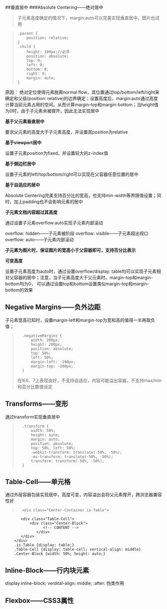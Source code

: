 ##垂直居中
###Absolute Centering——绝对居中
>  子元素高度确定的情况下，margin:auto可以完美实现垂直居中，图片也试用

>     .parent {
>         position: relative;
>     }
>     .child {
>         height: 100px;//必须
>         position: absolute;
>         top: 0;
>         left: 0;
>         bottom: 0;
>         right: 0;
>         margin: auto;
>     }

原因： 绝对定位使得元素脱离normal flow，其位置通过top/bottom/left/right来确定和父级(position: relative)的边界确定；设置高度后，margin:auto通过高度计算当前元素占用的空间，从而计算margin-top和margin-bottom；当height值为0时，由于子元素未被撑开，因此无法实现居中

**基于父元素垂直居中**

要求父元素的高度大于子元素高度，并设置其position为relative

**基于viewport居中**

设置子元素position为fixed，并设置较大的z-index值

**基于侧边栏居中**

设置子元素的left/top/bottom/right可以实现在父容器任意位置的居中

**基于自适应的居中**

Absolute Centering完美支持百分比的宽高，也支持min-width等界限值设置；同时，加上padding也不会影响元素的居中

**子元素文档内容超过其高度**

通过设置子元素overflow:auto实现子元素内部滚动

overflow: hidden——子元素被阶段
overflow: visible——子元素超出视口
overflow: auto——子元素内部滚动

**子元素为图片时，保证图片的宽高小于父容器即可，支持百分比表示**

**可变高度**

设置子元素高度为auto时，通过设置overflow/display: table均可以实现子元素相对父容器的居中；注意，当子元素高度大于父元素时，margin-top和margin-bottom均为0， 可以通过设置top和bottom设置类似margin-top和margin-bottom的效果

## Negative Margins——负外边距

子元素宽高已知时，设置margin-left和margin-top为宽和高的值得一半再取负值；
>       .negativeMargins {
>           width: 200px;
>           height: 200px;
>           position: absolute;
>           top: 50%;
>           left: 50%;
>           margin-left: -100px;
>           margin-top: -100px;
>       }
> 在IE6、7上表现良好，不支持自适应，内容可能溢出容器，不支持max/min和百分比数值设定

## Transforms——变形
通过transform实现垂直居中
>       .transform {
>           width: 50%;
>           height: auto;
>           margin: auto;
>           position: absolute;
>           top: 50%, left: 50%;
>           -webkit-transform: translate(-50%, -50%);
>           -ms-transform: translate(-50%, -50%);
>           transform: transform(-50%, -50%);
>       }
## Table-Cell——单元格
通过外层容器包装实现居中，高度可变，内容溢出会将父元素撑开，跨浏览器兼容性好

>       <div class="Center-Container is-Table">
           <div class="Table-Cell">
               <div class="Center-Block">
				     <!-- CONTENT -->
				  </div>
           </div>
        </div>
        .is-Table {display: table;}
        .Table-Cell {display: table-cell; vertical-align: middle}
        .Center-Block {width: 50%; height: auto;}

## Inline-Block——行内块元素

display:inline-block;
verdital-align: middle;
:after:
伪类作用
## Flexbox——CSS3属性